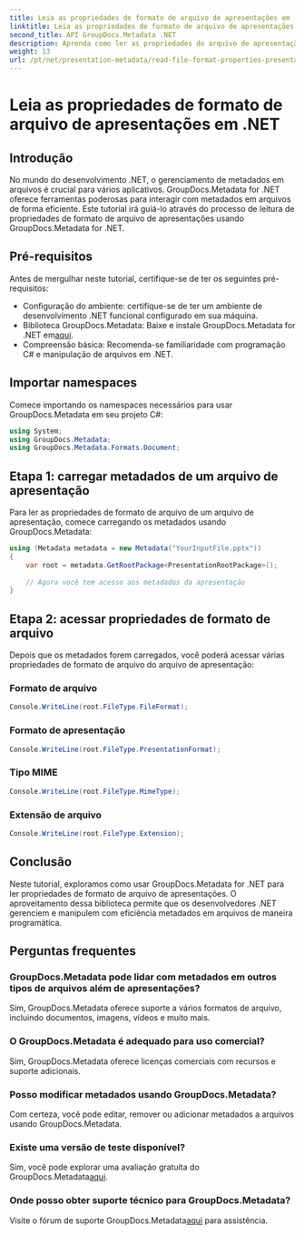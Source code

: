 ```yaml
---
title: Leia as propriedades de formato de arquivo de apresentações em .NET
linktitle: Leia as propriedades de formato de arquivo de apresentações em .NET
second_title: API GroupDocs.Metadata .NET
description: Aprenda como ler as propriedades do arquivo de apresentação no .NET usando GroupDocs.Metadata. Acesse detalhes do formato do arquivo programaticamente.
weight: 13
url: /pt/net/presentation-metadata/read-file-format-properties-presentations/
---
```


# Leia as propriedades de formato de arquivo de apresentações em .NET

## Introdução
No mundo do desenvolvimento .NET, o gerenciamento de metadados em arquivos é crucial para vários aplicativos. GroupDocs.Metadata for .NET oferece ferramentas poderosas para interagir com metadados em arquivos de forma eficiente. Este tutorial irá guiá-lo através do processo de leitura de propriedades de formato de arquivo de apresentações usando GroupDocs.Metadata for .NET.
## Pré-requisitos
Antes de mergulhar neste tutorial, certifique-se de ter os seguintes pré-requisitos:
- Configuração do ambiente: certifique-se de ter um ambiente de desenvolvimento .NET funcional configurado em sua máquina.
-  Biblioteca GroupDocs.Metadata: Baixe e instale GroupDocs.Metadata for .NET em[aqui](https://releases.groupdocs.com/metadata/net/).
- Compreensão básica: Recomenda-se familiaridade com programação C# e manipulação de arquivos em .NET.

## Importar namespaces
Comece importando os namespaces necessários para usar GroupDocs.Metadata em seu projeto C#:
```csharp
using System;
using GroupDocs.Metadata;
using GroupDocs.Metadata.Formats.Document;
```
## Etapa 1: carregar metadados de um arquivo de apresentação
Para ler as propriedades de formato de arquivo de um arquivo de apresentação, comece carregando os metadados usando GroupDocs.Metadata:
```csharp
using (Metadata metadata = new Metadata("YourInputFile.pptx"))
{
    var root = metadata.GetRootPackage<PresentationRootPackage>();
    
    // Agora você tem acesso aos metadados da apresentação
}
```
## Etapa 2: acessar propriedades de formato de arquivo
Depois que os metadados forem carregados, você poderá acessar várias propriedades de formato de arquivo do arquivo de apresentação:
### Formato de arquivo
```csharp
Console.WriteLine(root.FileType.FileFormat);
```
### Formato de apresentação
```csharp
Console.WriteLine(root.FileType.PresentationFormat);
```
### Tipo MIME
```csharp
Console.WriteLine(root.FileType.MimeType);
```
### Extensão de arquivo
```csharp
Console.WriteLine(root.FileType.Extension);
```

## Conclusão
Neste tutorial, exploramos como usar GroupDocs.Metadata for .NET para ler propriedades de formato de arquivo de apresentações. O aproveitamento dessa biblioteca permite que os desenvolvedores .NET gerenciem e manipulem com eficiência metadados em arquivos de maneira programática.

## Perguntas frequentes
### GroupDocs.Metadata pode lidar com metadados em outros tipos de arquivos além de apresentações?
Sim, GroupDocs.Metadata oferece suporte a vários formatos de arquivo, incluindo documentos, imagens, vídeos e muito mais.
### O GroupDocs.Metadata é adequado para uso comercial?
Sim, GroupDocs.Metadata oferece licenças comerciais com recursos e suporte adicionais.
### Posso modificar metadados usando GroupDocs.Metadata?
Com certeza, você pode editar, remover ou adicionar metadados a arquivos usando GroupDocs.Metadata.
### Existe uma versão de teste disponível?
 Sim, você pode explorar uma avaliação gratuita do GroupDocs.Metadata[aqui](https://releases.groupdocs.com/).
### Onde posso obter suporte técnico para GroupDocs.Metadata?
 Visite o fórum de suporte GroupDocs.Metadata[aqui](https://forum.groupdocs.com/c/metadata/14) para assistência.